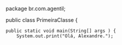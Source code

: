 package br.com.agentil;

public class PrimeiraClasse {
	
	public static void main(String[] args ) {
		System.out.print("Olá, Alexandre.");
